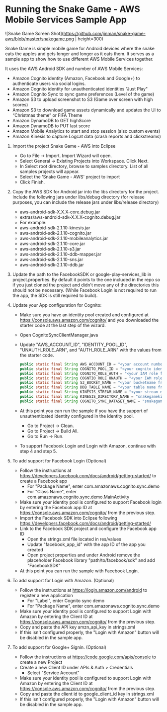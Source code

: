 Running the Snake Game - AWS Mobile Services Sample App
=======================================================

![Snake Game Screen Shot](https://github.com/jinman/snake-game-aws/blob/master/snakegame.png | height=300)

Snake Game is simple mobile game for Android devices where the snake eats the apples and gets longer and longer as it eats them. It serves as a sample app to show how to use different AWS Mobile Services together. 

It uses the AWS Android SDK and number of AWS Mobile Services:

   * Amazon Cognito identity (Amazon, Facebook and Google+) to authenticate users via social logins.
   * Amazon Cognito identity for unauthenticated identities "Just Play"
   * Amazon Cognito Sync to sync game preferences (Level of the game)
   * Amazon S3 to upload screenshot to S3 (Game over screen with high scores)
   * Amazon S3 to download game assets dynamically and updates the UI to “Christmas theme” or FIFA Theme
   * Amazon DynamoDB to GET highScore
   * Amazon DynamoDB to PUT last score
   * Amazon Mobile Analytics to start and stop session (also custom events)
   * Amazon Kinesis to capture Logcat data (crash reports and clickstreams)

1. Import the project Snake Game - AWS into Eclipse
   * Go to File -> Import.  Import Wizard will open.
   * Select General -> Existing Projects into Workspace.  Click Next.
   * In Select root directory, browse to samples directory.  List of all samples projects will appear.
   * Select the 'Snake Game - AWS' project to import
   * Click Finish.

2. Copy the AWS SDK for Android jar into the libs directory for the project. Include the following jars under libs/debug directory (for release purposes, you can include the release jars under libs/release directory)
   * aws-android-sdk-X.X.X-core.debug.jar
   * extras/aws-android-sdk-X.X.X-cognito.debug.jar		
	+ For example:
	+ aws-android-sdk-2.1.10-kinesis.jar
	+ aws-android-sdk-2.1.10-cognito.jar		
	+ aws-android-sdk-2.1.10-mobileanalytics.jar
	+ aws-android-sdk-2.1.10-core.jar			
	+ aws-android-sdk-2.1.10-s3.jar
	+ aws-android-sdk-2.1.10-ddb-mapper.jar		
	+ aws-android-sdk-2.1.10-sns.jar
	+ aws-android-sdk-2.1.10-ddb.jar			

3. Update the path to the FacebookSDK or google-play-services_lib in project.properties. By default it points to the one included in the repo so if you just cloned the project and didn't move any of the directories this should not be necessary. (While Facebook Login is not required to run the app, the SDK is still required to build). 

4. Update your App configuration for Cognito:
   * Make sure you have an identity pool created and configured at https://console.aws.amazon.com/cognito/ and you downloaded the starter code at the last step of the wizard.
   * Open CognitoSyncClientManager.java
   * Update "AWS_ACCOUNT_ID", "IDENTITY_POOL_ID", "UNAUTH_ROLE_ARN", and "AUTH_ROLE_ARN" with the values from the starter code.

        ```java
        public static final String AWS_ACCOUNT_ID = "<your account number from AWS Management Console/MyAccount>";
        public static final String COGNITO_POOL_ID = "<your cognito identity pool id from AWS Management Console/Cognito>";
        public static final String COGNITO_ROLE_AUTH = "<your IAM role for auth from AWS Management Console/Cognito>";
        public static final String COGNTIO_ROLE_UNAUTH = "<your IAM role for unauth from AWS Management Console/Cognito>";
        public static final String S3_BUCKET_NAME = "<your bucketname from AWS Management Console/S3>";
        public static final String DDB_TABLE_NAME = "<your table name from AWS Management Console/DynamoDB";
        public static final String KINESIS_STREAM_NAME = "<your stream name from AWS Management Console/S3";
        public static final String KINESIS_DIRECTORY_NAME = "snakegamekinesisdirectory";
        public static final String COGNITO_SYNC_DATASET_NAME = "snakegamestate";    
        ```

   * At this point you can run the sample if you have the support of unauthenticated identity configured in the identity pool.
     + Go to Project ->  Clean.
     + Go to Project ->  Build All.
     + Go to Run -> Run.
   * To support Facebook Login and Login with Amazon, continue with step 4 and step 5.

5. To add support for Facebook Login (Optional)
   * Follow the instructions at https://developers.facebook.com/docs/android/getting-started/ to create a Facebook app
     + For "Package Name", enter com.amazonaws.cognito.sync.demo
     + For "Class Name", enter com.amazonaws.cognito.sync.demo.MainActivity
   * Make sure your identity pool is configured to support Facebook login by entering the Facebook app ID at https://console.aws.amazon.com/cognito/ from the previous step.
   * Import the Facebook SDK into Eclipse following https://developers.facebook.com/docs/android/getting-started/
   * Link to the Facebook SDK project and configure the Facebook app ID
     + Open the strings.xml file located in res/values
     + Update "facebook_app_id" with the app ID of the app you created
     + Open project properties and under Android remove the placeholder Facebook library "path/to/facebook/sdk" and add "FacebookSDK"
   * At this point you can run the sample with Facebook Login.

6. To add support for Login with Amazon. (Optional)
   * Follow the instructions at https://login.amazon.com/android to register a new application
     + For "Label", enter Cognito sync demo
     + For "Package Name", enter com.amazonaws.cognito.sync.demo
   * Make sure your identity pool is configured to support Login with Amazon by entering the Client ID at https://console.aws.amazon.com/cognito/ from the previous step.
   * Copy and paste the API key amzn_api_key in strings.xml
   * If this isn't configured properly, the "Login with Amazon" button will be disabled in the sample app.
    
7. To add support for Google+ Signin. (Optional)
   * Follow the instructions at https://code.google.com/apis/console to create a new Project
   * Create a new Client ID under APIs & Auth > Credentials
      + Select "Service Account"
   * Make sure your identity pool is configured to support Login with Amazon by entering the Client ID at https://console.aws.amazon.com/cognito/ from the previous step.
   * Copy and paste the client id to google_client_id key in strings.xml
   * If this isn't configured properly, the "Login with Amazon" button will be disabled in the sample app.
